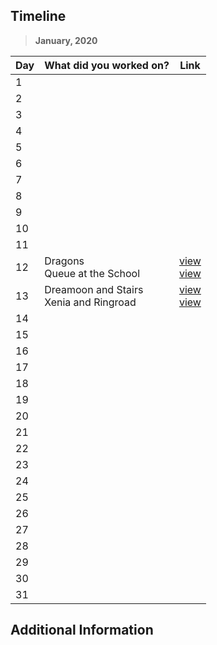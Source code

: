 ## Timeline

> **January, 2020**

| Day | What did you worked on?  | Link    |
| --- | ------------------------ | ------- |
|1|||
|2|||
|3|||
|4|||
|5|||
|6|||
|7|||
|8|||
|9|||
|10|||
|11|||
|12|Dragons <br> Queue at the School |[view](https://codeforces.com/contest/230/submission/68633415) <br> [view](https://codeforces.com/contest/266/submission/68633754)|
|13|Dreamoon and Stairs <br> Xenia and Ringroad|[view](https://codeforces.com/contest/476/submission/68725374) <br> [view](https://codeforces.com/contest/339/submission/68725825)|
|14|||
|15|||
|16|||
|17|||
|18|||
|19|||
|20|||
|21|||
|22|||
|23|||
|24|||
|25|||
|26|||
|27|||
|28|||
|29|||
|30|||
|31||
## Additional Information
